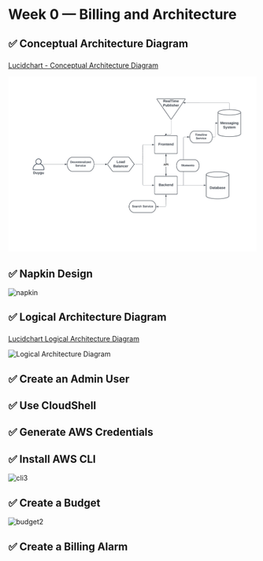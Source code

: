 # Week 0 — Billing and Architecture

## :white_check_mark:  Conceptual Architecture Diagram

###
[Lucidchart - Conceptual Architecture Diagram](https://lucid.app/lucidchart/052a28c8-7cc6-4393-8543-d7195016cca3/edit?invitationId=inv_5839f0d4-168a-4d0e-a491-4dae9fa14b12)

![Conceptual Architecture Diagram](https://github.com/dygk/aws-bootcamp-cruddur-2023/blob/4f7c0c1717ab5d7c5a46200104a1ae0dc9f04f5e/journal/assets/Cruddur-Conceptual%20Diagram.png)

## :white_check_mark: Napkin Design

![napkin](https://user-images.githubusercontent.com/47042467/219964222-267619fb-8af9-4899-9ed8-5c835fe67237.jpeg)




## :white_check_mark:  Logical Architecture Diagram

###
[Lucidchart Logical Architecture Diagram](https://lucid.app/lucidchart/736292c9-e7f0-4bcf-ad45-6d3d1465ffd1/edit?invitationId=inv_9320dabd-dc1c-48cd-923d-a4a08c83a127)


![Logical Architecture Diagram](https://user-images.githubusercontent.com/47042467/219946741-5b5ef0de-f650-4988-ad23-28545b546d87.png)




## :white_check_mark:  Create an Admin User

## :white_check_mark:  Use CloudShell

## :white_check_mark:  Generate AWS Credentials


## :white_check_mark:  Install AWS CLI
![cli3](https://user-images.githubusercontent.com/47042467/219878360-273f547c-a90d-4f21-bc97-008f23aa4e79.png)



## :white_check_mark:  Create a Budget
![budget2](https://user-images.githubusercontent.com/47042467/219878197-1476cddd-1539-44fd-a332-47bec1c3f489.png)


## :white_check_mark:  Create a Billing Alarm 






